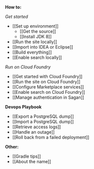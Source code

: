 **How to:**

_Get started_
 - [[Set up environment]]
   - [[Get the source]]
   - [[Install JDK 8]]
 - [[Run the site locally]]
 - [[Import into IDEA or Eclipse]]
 - [[Build everything]]
 - [[Enable search locally]]

_Run on Cloud Foundry_
 - [[Get started with Cloud Foundry]]
 - [[Run the site on Cloud Foundry]]
 - [[Configure Marketplace services]]
 - [[Enable search on Cloud Foundry]]
 - [[Manage authentication in Sagan]]


**Devops Playbook**
 - [[Export a PostgreSQL dump]]
 - [[Import a PostgreSQL dump]]
 - [[Retrieve access logs]]
 - [[Handle an outage]]
 - [[Roll back from a failed deployment]]

**Other:**
 - [[Gradle tips]]
 - [[About the name]]
